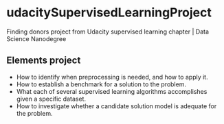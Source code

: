 # udacitySupervisedLearningProject
Finding donors project from Udacity supervised learning chapter | Data Science Nanodegree

## Elements project
* How to identify when preprocessing is needed, and how to apply it.
* How to establish a benchmark for a solution to the problem.
* What each of several supervised learning algorithms accomplishes given a specific dataset.
* How to investigate whether a candidate solution model is adequate for the problem.
